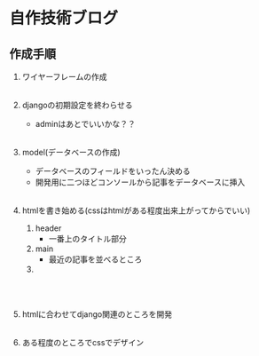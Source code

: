 # 自作技術ブログ

## 作成手順
1. ワイヤーフレームの作成
<br></br>

2. djangoの初期設定を終わらせる
    - adminはあとでいいかな？？
<br></br>

3. model(データベースの作成)
    - データベースのフィールドをいったん決める
    - 開発用に二つほどコンソールから記事をデータベースに挿入
<br></br>

4. htmlを書き始める(cssはhtmlがある程度出来上がってからでいい)
    1. header
        - 一番上のタイトル部分
    2. main
        - 最近の記事を並べるところ
    3. 
<br></br>

5. htmlに合わせてdjango関連のところを開発
<br></br>

6. ある程度のところでcssでデザイン